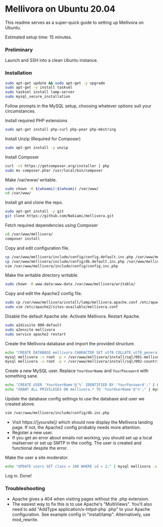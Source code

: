 Mellivora on Ubuntu 20.04
=========

This readme serves as a super-quick guide to setting up Mellivora on Ubuntu.

Estimated setup time: 15 minutes.

### Preliminary

Launch and SSH into a clean Ubuntu instance.

### Installation

```sh
sudo apt-get update && sudo apt-get -y upgrade
sudo apt-get -y install tasksel
sudo tasksel install lamp-server
sudo mysql_secure_installation
```

Follow prompts in the MySQL setup, choosing whatever options suit your circumstances.

Install required PHP extensions
```sh
sudo apt-get install php-curl php-pear php-mbstring
```

Install Unzip (Required for Composer)
```sh
sudo apt-get install -y unzip
```

Install Composer
```sh
curl -sS https://getcomposer.org/installer | php
sudo mv composer.phar /usr/local/bin/composer
```

Make /var/www/ writable.
```sh
sudo chown -R $(whoami):$(whoami) /var/www/
cd /var/www/
```

Install git and clone the repo.
```sh
sudo apt-get install -y git
git clone https://github.com/Nakiami/mellivora.git
```

Fetch required dependencies using Composer
```sh
cd /var/www/mellivora/
composer install
```

Copy and edit configuration file.
```sh
cp /var/www/mellivora/include/config/config.default.inc.php /var/www/mellivora/include/config/config.inc.php
cp /var/www/mellivora/include/config/db.default.inc.php /var/www/mellivora/include/config/db.inc.php
vim /var/www/mellivora/include/config/config.inc.php
```

Make the writable directory writable.
```sh
sudo chown -R www-data:www-data /var/www/mellivora/writable/
```

Copy and edit the Apache2 config file.
```sh
sudo cp /var/www/mellivora/install/lamp/mellivora.apache.conf /etc/apache2/sites-available/mellivora.conf
sudo vim /etc/apache2/sites-available/mellivora.conf
```

Disable the default Apache site. Activate Mellivora. Restart Apache.
```sh
sudo a2dissite 000-default
sudo a2ensite mellivora
sudo service apache2 restart
```

Create the Mellivora database and import the provided structure.
```sh
echo "CREATE DATABASE mellivora CHARACTER SET utf8 COLLATE utf8_general_ci;" | mysql -u root -p
mysql mellivora -u root -p < /var/www/mellivora/install/sql/001-mellivora.sql
mysql mellivora -u root -p < /var/www/mellivora/install/sql/002-countries.sql
```

Create a new MySQL user. Replace `YourUserName` and `YourPassword` with something sane.
```sh
echo "CREATE USER 'YourUserName'@'%' IDENTIFIED BY 'YourPassword';" | mysql -u root -p
echo "GRANT ALL PRIVILEGES ON mellivora.* TO 'YourUserName'@'%';" | mysql -u root -p
```

Update the database config settings to use the database and user we created above.
```sh
vim /var/www/mellivora/include/config/db.inc.php
```

- Visit https://[yoursite]/ which should now display the Mellivora landing page. If not, the Apache2 config probably needs more attention.
- Register a new user.
- If you get an error about emails not working, you should set up a local mailserver or set up SMTP in the config. The user is created and functional despite the error.

Make the user a site moderator.
```sh
echo "UPDATE users SET class = 100 WHERE id = 1;" | mysql mellivora -u root -p
```

Log in. Done!

### Troubleshooting

- Apache gives a 404 when visiting pages without the .php extension.
 - The easiest way to fix this is to use Apache's "MultiViews". You'll also need to add "AddType application/x-httpd-php .php" to your Apache configuration. See example config in "install/lamp". Alternatively, use mod_rewrite.
